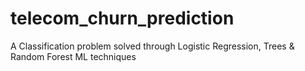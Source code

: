 # telecom_churn_prediction
A Classification problem solved through Logistic Regression, Trees &amp; Random Forest ML techniques
